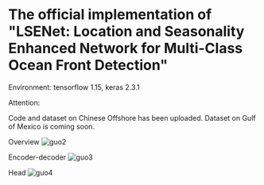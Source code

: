 # The official implementation of "LSENet: Location and Seasonality Enhanced Network for Multi-Class Ocean Front Detection"
Environment: tensorflow 1.15, keras 2.3.1

Attention:

Code and dataset on Chinese Offshore has been uploaded.
Dataset on Gulf of Mexico is coming soon.



Overview
![guo2](https://user-images.githubusercontent.com/55483751/143551767-2e60b8d5-b349-494c-9f38-44fd8043621c.png)

Encoder-decoder
![guo3](https://user-images.githubusercontent.com/55483751/143551778-ade29ad6-aadc-4982-8d51-750d690c77a5.png)

Head
![guo4](https://user-images.githubusercontent.com/55483751/143551784-0413b1b0-610d-49ce-9a5b-894e6666db52.png)

